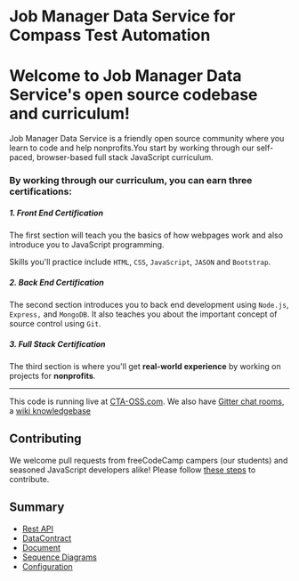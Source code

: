 # Job Manager Data Service for Compass Test Automation

Welcome to Job Manager Data Service's open source codebase and curriculum!
=======================

Job Manager Data Service is a friendly open source community where you learn to code and help nonprofits.You start by working through our self-paced, browser-based full stack JavaScript curriculum.

### By working through our curriculum, you can earn three certifications:
##### 1. Front End Certification
The first section will teach you the basics of how webpages work and also introduce you to JavaScript programming.

Skills you'll practice include `HTML`, `CSS`, `JavaScript`, `JASON` and `Bootstrap`.


##### 2. Back End Certification
The second section introduces you to back end development using `Node.js`, `Express,` and `MongoDB`. 
It also teaches you about the important concept of source control using `Git`.


##### 3. Full Stack Certification
The third section is where you'll get **real-world experience** by working on projects for **nonprofits**.

---

This code is running live at [CTA-OSS.com](https://www.). We also have [Gitter chat rooms](https://git.sami.int.thomsonreuters.com/compass/cta), a [wiki knowledgebase](https://forum.freecodecamp.com/c/wiki)

Contributing
------------

We welcome pull requests from freeCodeCamp campers (our students) and seasoned JavaScript developers alike! Please follow [these steps](CONTRIBUTING.md) to contribute.

## Summary
* [Rest API](RESTAPI.md)
* [DataContract](DATACONTRACT.md)
* [Document](DOCUMENTATION.md)
* [Sequence Diagrams](https://www.lucidchart.com/documents/edit/d15cef2b-8b80-4ce0-8e2c-1f3deee1759c)
* [Configuration](/lib/apps/main/config.js#L94)
